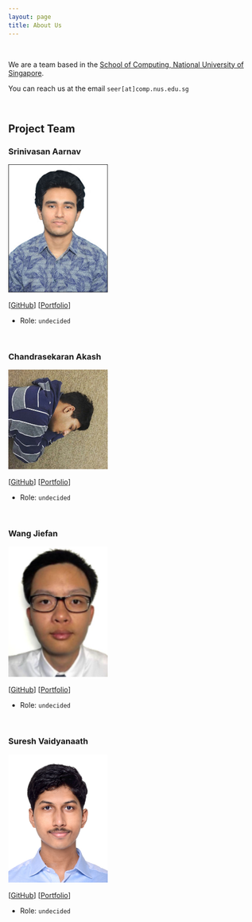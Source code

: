 ```yaml
---
layout: page
title: About Us
---
```


<br>

We are a team based in the [School of Computing, National University of Singapore](http://www.comp.nus.edu.sg).

You can reach us at the email `seer[at]comp.nus.edu.sg`

<br>

## Project Team

### Srinivasan Aarnav

<img src="images/flash161203.png" width="200px">

[[GitHub](https://github.com/Flash161203)]
[[Portfolio](team/flash161203.md)]

* Role: `undecided`

<br>

### Chandrasekaran Akash

<img src="images/enigmatrix.png" width="200px">

[[GitHub](https://github.com/Enigmatrix)]
[[Portfolio](team/enigmatrix.md)]

* Role: `undecided`

<br>

### Wang Jiefan

<img src="images/nafeij.png" width="200px">

[[GitHub](https://github.com/Nafeij)]
[[Portfolio](team/nafeij.md)]

* Role: `undecided`

<br>

### Suresh Vaidyanaath

<img src="images/vaidyanaath.png" width="200px">

[[GitHub](https://github.com/vaidyanaath)]
[[Portfolio](team/vaidyanaath.md)]

* Role: `undecided`
